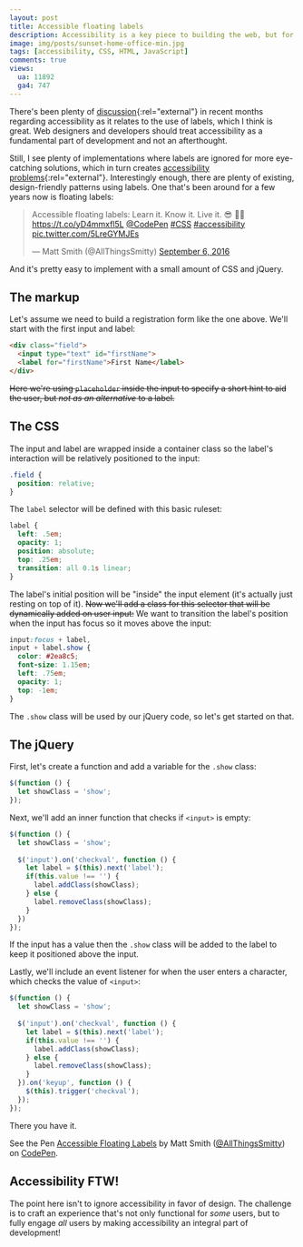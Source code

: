 ```yaml
---
layout: post
title: Accessible floating labels
description: Accessibility is a key piece to building the web, but for some reason using labels is considered unattractive. However, there's a design-friendly way to make accessible labels.
image: img/posts/sunset-home-office-min.jpg
tags: [accessibility, CSS, HTML, JavaScript]
comments: true
views:
  ua: 11892
  ga4: 747
---
```


<!--<p class="message">This post has been updated to reflect a <a href="http://codepen.io/AllThingsSmitty/pen/VjykOz/">CSS-only approach</a> without the use of the <code class="highlighter-rouge">placeholder</code> attribute on input elements.</p>-->

There's been plenty of [discussion](https://adactio.com/journal/10910){:rel="external"} in recent months regarding accessibility as it relates to the use of labels, which I think is great. Web designers and developers should treat accessibility as a fundamental part of development and not an afterthought.

Still, I see plenty of implementations where labels are ignored for more eye-catching solutions, which in turn creates [accessibility problems](https://medium.com/simple-human/always-use-a-label-a39ceab554e6){:rel="external"}. Interestingly enough, there are plenty of existing, design-friendly patterns using labels. One that's been around for a few years now is floating labels:

<div class="embed">
  <blockquote class="twitter-tweet tw-align-center" data-lang="en"><p lang="en" dir="ltr">Accessible floating labels: Learn it. Know it. Live it. 😎 🏄🏼 <a href="https://t.co/yD4mmxfl5L">https://t.co/yD4mmxfl5L</a> <a href="https://twitter.com/CodePen">@CodePen</a> <a href="https://twitter.com/hashtag/CSS?src=hash">#CSS</a> <a href="https://twitter.com/hashtag/accessibility?src=hash">#accessibility</a> <a href="https://t.co/5LreGYMJEs">pic.twitter.com/5LreGYMJEs</a></p>&mdash; Matt Smith (@AllThingsSmitty) <a href="https://twitter.com/AllThingsSmitty/status/773156583798927361">September 6, 2016</a></blockquote>
  <script async src="//platform.twitter.com/widgets.js" charset="utf-8"></script>
</div>
  
And it's pretty easy to implement with a small amount of CSS and jQuery.


## The markup

Let's assume we need to build a registration form like the one above. We'll start with the first input and label:

```html
<div class="field">
  <input type="text" id="firstName">
  <label for="firstName">First Name</label>
</div>
```

<del>Here we're using `placeholder` inside the input to specify a short hint to aid the user, but _not as an alternative_ to a label.</del>


## The CSS

The input and label are wrapped inside a container class so the label's interaction will be relatively positioned to the input:

```css
.field {
  position: relative;
}
```

The `label` selector will be defined with this basic ruleset:

```css
label {
  left: .5em;
  opacity: 1;
  position: absolute;
  top: .25em;
  transition: all 0.1s linear;
}
```

The label's initial position will be "inside" the input element (it's actually just resting on top of it). <del>Now we'll add a class for this selector that will be dynamically added on user input:</del> We want to transition the label's position when the input has focus so it moves above the input:

```css
input:focus + label,
input + label.show {
  color: #2ea8c5;
  font-size: 1.15em;
  left: .75em;
  opacity: 1;
  top: -1em;
}
```

The `.show` class will be used by our jQuery code, so let's get started on that.


## The jQuery

First, let's create a function and add a variable for the `.show` class:

```javascript
$(function () {
  let showClass = 'show';
});
```

Next, we'll add an inner function that checks if `<input>` is empty:

```javascript
$(function () {
  let showClass = 'show';
  
  $('input').on('checkval', function () {
    let label = $(this).next('label');
    if(this.value !== '') {
      label.addClass(showClass);
    } else {
      label.removeClass(showClass);
    }
  })
});
```

If the input has a value then the `.show` class will be added to the label to keep it positioned above the input.

Lastly, we'll include an event listener for when the user enters a character, which checks the value of `<input>`:

```javascript
$(function () {
  let showClass = 'show';
  
  $('input').on('checkval', function () {
    let label = $(this).next('label');
    if(this.value !== '') {
      label.addClass(showClass);
    } else {
      label.removeClass(showClass);
    }
  }).on('keyup', function () {
    $(this).trigger('checkval');
  });
});
```

There you have it.

<div class="embed">
  <p class="codepen" data-height="500" data-slug-hash="VjykOz" data-default-tab="result" data-user="AllThingsSmitty" data-embed-version="2" class="codepen">See the Pen <a href="http://codepen.io/AllThingsSmitty/pen/VjykOz/">Accessible Floating Labels</a> by Matt Smith (<a href="http://codepen.io/AllThingsSmitty">@AllThingsSmitty</a>) on <a href="http://codepen.io">CodePen</a>.</p>
  <script async src="//assets.codepen.io/assets/embed/ei.js"></script>
</div>


## Accessibility FTW!

The point here isn't to ignore accessibility in favor of design. The challenge is to craft an experience that's not only functional for _some_ users, but to fully engage _all_ users by making accessibility an integral part of development!